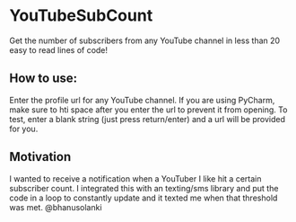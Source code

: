 # YouTubeSubCount
Get the number of subscribers from any YouTube channel in less than 20 easy to read lines of code!

## How to use:
Enter the profile url for any YouTube channel.  If you are using PyCharm, make sure to hti space after you enter the url to prevent it from opening.  To test, enter a blank string (just press return/enter) and a url will be provided for you.


## Motivation
I wanted to receive a notification when a YouTuber I like hit a certain subscriber count.  I integrated this with an texting/sms library and put the code in a loop to constantly update and it texted me when that threshold was met.
@bhanusolanki

